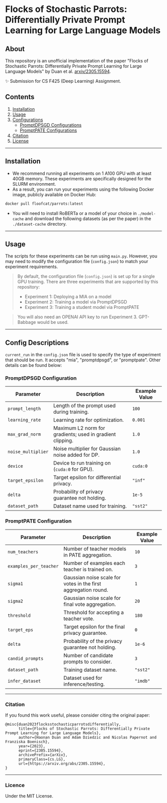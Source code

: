 # Flocks of Stochastic Parrots: Differentially Private Prompt Learning for Large Language Models

## About
This repository is an unofficial implementation of the paper "Flocks of Stochastic Parrots: Differentially Private Prompt Learning for Large Language Models" by Duan et al. [arxiv/2305.15594](https://arxiv.org/pdf/2305.15594).

✨ Submission for CS F425 (Deep Learning) Assignment.

## Contents
1. [Installation](#installation)
2. [Usage](#usage)
3. [Configurations](#config-descriptions)
    - [PromptDPSGD Configurations](#promptdpsgd-configuration)
    - [PromptPATE Configurations](#promptpate-configuration)
4. [Citation](#citation)
5. [License](#license)

---
## Installation
- We recommend running all experiments on 1 A100 GPU with at least 40GB memory. These experiments are specifically designed for the SLURM environment.
- As a result, you can run your experiments using the following Docker image, publicly available on Docker Hub:
```bash
docker pull floofcat/parrots:latest
```
- You will need to install RoBERTa or a model of your choice in `./model-cache` and download the following datasets (as per the paper) in the `./dataset-cache` directory.

---

## Usage
The scripts for these experiments can be run using `main.py`. However, you may need to modify the configuration file (`config.json`) to match your experiment requirements. 

> By default, the configuration file (`config.json`) is set up for a single GPU training. There are three experiments that are supported by this repository:
> - Experiment 1: Deploying a MIA on a model
> - Experiment 2: Training a model via PromptDPSGD
> - Experiment 3: Training a student model via PromptPATE

> You will also need an OPENAI API key to run Experiment 3. GPT-Babbage would be used.

---

## Config Descriptions
`current_run` in the `config.json` file is used to specify the type of experiment that should be run. It accepts "mia", "promptdpsgd", or "promptpate". Other details can be found below:

### PromptDPSGD Configuration

| Parameter          | Description                                                                 | Example Value |
|--------------------|-----------------------------------------------------------------------------|---------------|
| `prompt_length`     | Length of the prompt used during training.                                  | `100`         |
| `learning_rate`     | Learning rate for optimization.                                              | `0.001`       |
| `max_grad_norm`     | Maximum L2 norm for gradients; used in gradient clipping.                   | `1.0`         |
| `noise_multiplier`  | Noise multiplier for Gaussian noise added for DP.                           | `1.0`         |
| `device`            | Device to run training on (`cuda:0` for GPU).                               | `cuda:0`      |
| `target_epsilon`    | Target epsilon for differential privacy.                                     | `"inf"`       |
| `delta`             | Probability of privacy guarantee not holding.                              | `1e-5`        |
| `dataset_path`      | Dataset name used for training.                                     | `"sst2"`      |


### PromptPATE Configuration

| Parameter             | Description                                                                 | Example Value |
|-----------------------|-----------------------------------------------------------------------------|---------------|
| `num_teachers`         | Number of teacher models in PATE aggregation.                              | `10`          |
| `examples_per_teacher`| Number of examples each teacher is trained on.                             | `3`           |
| `sigma1`              | Gaussian noise scale for votes in the first aggregation round.              | `1`           |
| `sigma2`              | Gaussian noise scale for final vote aggregation.                            | `20`          |
| `threshold`           | Threshold for accepting a teacher vote.                                    | `180`         |
| `target_eps`          | Target epsilon for the final privacy guarantee.                            | `0`           |
| `delta`               | Probability of the privacy guarantee not holding.                          | `1e-6`        |
| `candid_prompts`      | Number of candidate prompts to consider.                                   | `3`           |
| `dataset_path`        | Training dataset name.                                           | `"sst2"`      |
| `infer_dataset`       | Dataset used for inference/testing.                                        | `"imdb"`      |

---
### Citation
If you found this work useful, please consider citing the original paper:
```
@misc{duan2023flocksstochasticparrotsdifferentially,
      title={Flocks of Stochastic Parrots: Differentially Private Prompt Learning for Large Language Models}, 
      author={Haonan Duan and Adam Dziedzic and Nicolas Papernot and Franziska Boenisch},
      year={2023},
      eprint={2305.15594},
      archivePrefix={arXiv},
      primaryClass={cs.LG},
      url={https://arxiv.org/abs/2305.15594}, 
}
```

---

### Licence
Under the MIT License.
